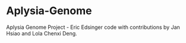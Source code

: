 # Aplysia-Genome
Aplysia Genome Project - Eric Edsinger code with contributions by Jan Hsiao and Lola Chenxi Deng.
